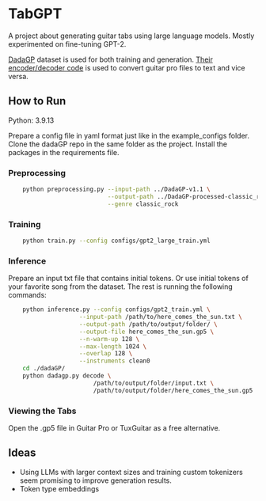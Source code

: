 # TabGPT 

A project about generating guitar tabs using large language models. Mostly experimented on fine-tuning GPT-2.

[DadaGP](https://arxiv.org/abs/2107.14653) dataset is used for both training and generation. [Their encoder/decoder code](https://github.com/dada-bots/dadaGP) is used to convert guitar pro files to text and vice versa.

## How to Run

Python: 3.9.13

Prepare a config file in yaml format just like in the example_configs folder. Clone the dadaGP repo in the same folder as the project. Install the packages in the requirements file.

### Preprocessing

```bash
    python preprocessing.py --input-path ../DadaGP-v1.1 \
                            --output-path ../DadaGP-processed-classic_rock \
                            --genre classic_rock
```

### Training

```bash
    python train.py --config configs/gpt2_large_train.yml
```

### Inference

Prepare an input txt file that contains initial tokens. Or use initial tokens of your favorite song from the dataset. The rest is running the following commands:

```bash
    python inference.py --config configs/gpt2_train.yml \
                    --input-path /path/to/here_comes_the_sun.txt \
                    --output-path /path/to/output/folder/ \
                    --output-file here_comes_the_sun.gp5 \
                    --n-warm-up 128 \
                    --max-length 1024 \
                    --overlap 128 \
                    --instruments clean0
    cd ./dadaGP/
    python dadagp.py decode \
                        /path/to/output/folder/input.txt \
                        /path/to/output/folder/here_comes_the_sun.gp5
```

### Viewing the Tabs

Open the .gp5 file in Guitar Pro or TuxGuitar as a free alternative.


## Ideas

 - Using LLMs with larger context sizes and training custom tokenizers seem promising to improve generation results.
 - Token type embeddings

